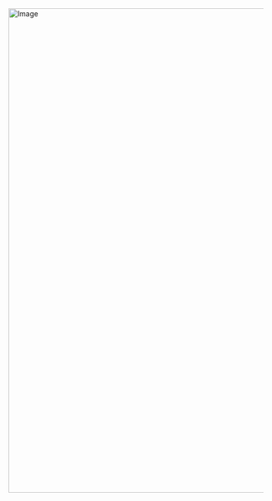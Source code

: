<img width="956" alt="Image" src="https://github.com/user-attachments/assets/31ac38f1-9360-40b5-8bdd-1e7e45415015" />
